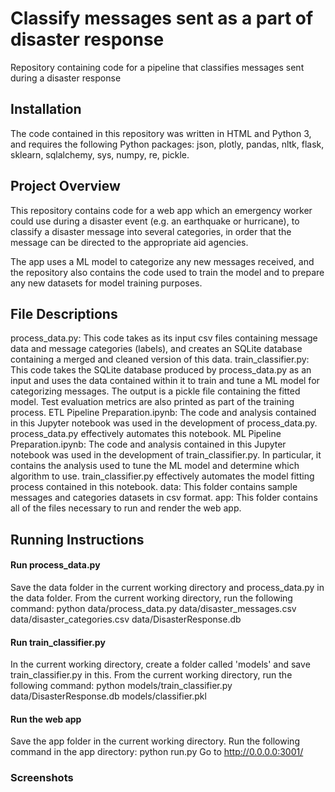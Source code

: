 # Classify messages sent as a part of disaster response
Repository containing code for a pipeline that classifies messages sent during a disaster response

## Installation

The code contained in this repository was written in HTML and Python 3, and requires the following Python packages: json, plotly, pandas, nltk, flask, sklearn, sqlalchemy, sys, numpy, re, pickle.

## Project Overview
This repository contains code for a web app which an emergency worker could use during a disaster event (e.g. an earthquake or hurricane), to classify a disaster message into several categories, in order that the message can be directed to the appropriate aid agencies.

The app uses a ML model to categorize any new messages received, and the repository also contains the code used to train the model and to prepare any new datasets for model training purposes.

## File Descriptions

process_data.py: This code takes as its input csv files containing message data and message categories (labels), and creates an SQLite database containing a merged and cleaned version of this data.
train_classifier.py: This code takes the SQLite database produced by process_data.py as an input and uses the data contained within it to train and tune a ML model for categorizing messages. The output is a pickle file containing the fitted model. Test evaluation metrics are also printed as part of the training process.
ETL Pipeline Preparation.ipynb: The code and analysis contained in this Jupyter notebook was used in the development of process_data.py. process_data.py effectively automates this notebook.
ML Pipeline Preparation.ipynb: The code and analysis contained in this Jupyter notebook was used in the development of train_classifier.py. In particular, it contains the analysis used to tune the ML model and determine which algorithm to use. train_classifier.py effectively automates the model fitting process contained in this notebook.
data: This folder contains sample messages and categories datasets in csv format.
app: This folder contains all of the files necessary to run and render the web app.

## Running Instructions

#### Run process_data.py
Save the data folder in the current working directory and process_data.py in the data folder.
From the current working directory, run the following command: python data/process_data.py data/disaster_messages.csv data/disaster_categories.csv data/DisasterResponse.db

#### Run train_classifier.py
In the current working directory, create a folder called 'models' and save train_classifier.py in this.
From the current working directory, run the following command: python models/train_classifier.py data/DisasterResponse.db models/classifier.pkl

#### Run the web app
Save the app folder in the current working directory.
Run the following command in the app directory: python run.py
Go to http://0.0.0.0:3001/

### Screenshots

